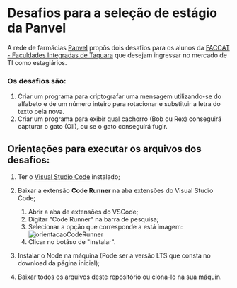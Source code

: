# Desafios para a seleção de estágio da Panvel
A rede de farmácias [Panvel](https://www.panvel.com/) propôs dois desafios para os alunos da [FACCAT - Faculdades Integradas de Taquara](https://www2.faccat.br/portal/) que desejam ingressar no mercado de TI como estagiários.

### Os desafios são:
1. Criar um programa para criptografar uma mensagem utilizando-se do alfabeto e de um número inteiro para rotacionar e substituir a letra do texto pela nova.
2. Criar um programa para exibir qual cachorro (Bob ou Rex) conseguirá capturar o gato (Oli), ou se o gato conseguirá fugir.

## Orientações para executar os arquivos dos desafios:
1. Ter o [Visual Studio Code](https://code.visualstudio.com/download) instalado;
2. Baixar a extensão **Code Runner** na aba extensões do Visual Studio Code;
   
   1. Abrir a aba de extensões do VSCode;
   2. Digitar "Code Runner" na barra de pesquisa;
   3. Selecionar a opção que corresponde a está imagem:
    ![orientacaoCodeRunner](https://github.com/user-attachments/assets/9f6a6a38-20af-476c-90d2-f0217f094828)
   4. Clicar no botãso de "Instalar".
      
4. Instalar o Node na máquina (Pode ser a versão LTS que consta no download da página inicial);
5. Baixar todos os arquivos deste repositório ou clona-lo na sua máquin.
